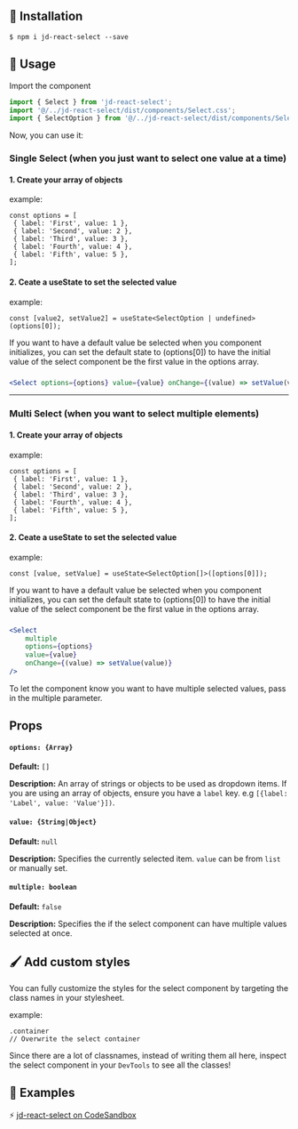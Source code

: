## 🔧 Installation

```
$ npm i jd-react-select --save
```

## 📖 Usage

Import the component

```js
import { Select } from 'jd-react-select';
import '@/../jd-react-select/dist/components/Select.css';
import { SelectOption } from '@/../jd-react-select/dist/components/Select';
```

Now, you can use it:

### Single Select (when you just want to select one value at a time)

#### 1. Create your array of objects

example:

```
const options = [
 { label: 'First', value: 1 },
 { label: 'Second', value: 2 },
 { label: 'Third', value: 3 },
 { label: 'Fourth', value: 4 },
 { label: 'Fifth', value: 5 },
];
```

#### 2. Ceate a useState to set the selected value

example:

```
const [value2, setValue2] = useState<SelectOption | undefined>(options[0]);
```

If you want to have a default value be selected when you component initializes, you can set the default state to (options[0]) to have the initial value of the select component be the first value in the options array.

###

```jsx
<Select options={options} value={value} onChange={(value) => setValue(value)} />
```

<hr />

### Multi Select (when you want to select multiple elements)

#### 1. Create your array of objects

example:

```
const options = [
 { label: 'First', value: 1 },
 { label: 'Second', value: 2 },
 { label: 'Third', value: 3 },
 { label: 'Fourth', value: 4 },
 { label: 'Fifth', value: 5 },
];
```

#### 2. Ceate a useState to set the selected value

example:

```
const [value, setValue] = useState<SelectOption[]>([options[0]]);
```

If you want to have a default value be selected when you component initializes, you can set the default state to (options[0]) to have the initial value of the select component be the first value in the options array.

###

```jsx
<Select
	multiple
	options={options}
	value={value}
	onChange={(value) => setValue(value)}
/>
```

To let the component know you want to have multiple selected values, pass in the multiple parameter.

## Props

#### `options: {Array}`

**Default:** `[]`

**Description:** An array of strings or objects to be used as dropdown items. If
you are using an array of objects, ensure you have a `label` key. e.g
`[{label: 'Label', value: 'Value'}])`.

#### `value: {String|Object}`

**Default:** `null`

**Description:** Specifies the currently selected item. `value` can be from
`list` or manually set.

#### `multiple: boolean`

**Default:** `false`

**Description:** Specifies the if the select component can have multiple values selected at once.

## 🖌️ Add custom styles

You can fully customize the styles for the select component by targeting the class names in your stylesheet.

example:

```
.container
// Overwrite the select container
```

Since there are a lot of classnames, instead of writing them all here, inspect the select component in your `DevTools` to see all the classes!

## 👀 Examples

⚡️
<a href="https://codesandbox.io/s/jd-react-select-v8fkfe?file=/src/App.tsx">jd-react-select on CodeSandbox</a>
